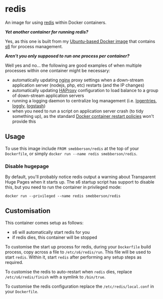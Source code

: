 redis
=======

An image for using [redis][redis] within Docker containers.

**_Yet another container for running redis?_**

Yes, as this one is built from my [Ubuntu-based Docker image](https://registry.hub.docker.com/u/smebberson/ubuntu-base/) that contains [s6][s6] for process management.

_**Aren't you only supposed to run one process per container?**_

Well yes and no... the following are good examples of when multiple processes within one container might be necessary:

- automatically updating [nginx][nginx] proxy settings when a down-stream application server (nodejs, php, etc) restarts (and the IP changes)
- automatically updating [HAProxy][haproxy] configuration to load balance to a group of down-stream application servers
- running a logging daemon to centralize log management (i.e. [logentries][logentries], [loggly][loggly], [logstash][logstash])
- when you need to run a script on application server crash (to tidy something up), as the standard [Docker container restart policies][drsp] won't provide this

[s6]: http://www.skarnet.org/software/s6/
[s6-built-statically]: https://github.com/smebberson/docker-ubuntu-base/blob/master/s6/s6-build
[logentries]: https://logentries.com/
[loggly]: https://www.loggly.com/
[logstash]: http://logstash.net/
[drsp]: https://docs.docker.com/reference/commandline/cli/#restart-policies
[nginx]: http://nginx.org/
[haproxy]: http://www.haproxy.org/
[redis]: http://redis.io/

Usage
-----

To use this image include `FROM smebberson/redis` at the top of your `Dockerfile`, or simply `docker run --name redis smebberson/redis`.

### Disable hugepage

By default, you'll probably notice redis output a warning about Transparent Huge Pages when it starts up. The s6 startup script has support to disable this, but you need to run the container in privileged mode:

`docker run --privileged --name redis smebberson/redis`

Customisation
-------------

This container comes setup as follows:

- s6 will automatically start redis for you
- if redis dies, this container will be stopped

To customise the start up process for redis, during your `Dockerfile` build process, copy across a file to `/etc/s6/redis/run`. This file will be used to start `redis`. Within it, start `redis` after performing any setup steps as required.

To customise the redis to auto-restart when `redis` dies, replace `/etc/s6/redis/finish` with a symlink to `/bin/true`.

To customise the redis configuration replace the `/etc/redis/local.conf` in your `Dockerfile`.
